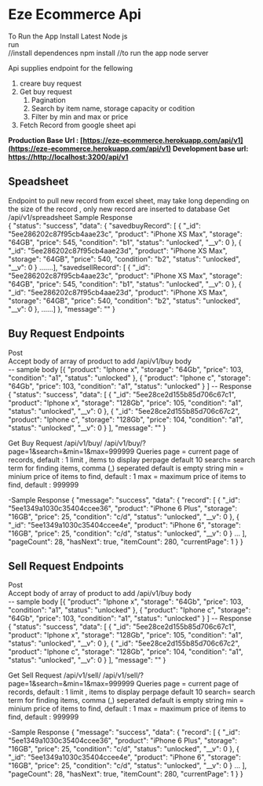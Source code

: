 # Eze Ecommerce Api

To Run the App
Install Latest Node js  
run  
//install dependences
npm install
//to run the app
node server

Api supplies endpoint for the fellowing

1. creare buy request
2. Get buy request
   1. Pagination
   2. Search by item name, storage capacity or codition
   3. Filter by min and max or price
3. Fetch Record from google sheet api

**Production Base Url : [https://eze-ecommerce.herokuapp.com/api/v1](https://eze-ecommerce.herokuapp.com/api/v1)
Development base url: [https://http://localhost:3200/api/v1](https://eze-ecommerce.herokuapp.com/api/v1)**

## **Speadsheet**

Endpoint to pull new record from excel sheet, may take long depending on the size of the record , only new record are inserted to database
Get
/api/v1/spreadsheet
Sample Response  
{
"status": "success",
"data": {
"savedbuyRecord": [ {
"_id": "5ee286202c87f95cb4aae23c",
"product": "iPhone XS Max",
"storage": "64GB",
"price": 545,
"condition": "b1",
"status": "unlocked",
"__v": 0
},
{
"_id": "5ee286202c87f95cb4aae23d",
"product": "iPhone XS Max",
"storage": "64GB",
"price": 540,
"condition": "b2",
"status": "unlocked",
"__v": 0
} .......],
"savedsellRecord": [ {
"_id": "5ee286202c87f95cb4aae23c",
"product": "iPhone XS Max",
"storage": "64GB",
"price": 545,
"condition": "b1",
"status": "unlocked",
"__v": 0
},
{
"_id": "5ee286202c87f95cb4aae23d",
"product": "iPhone XS Max",
"storage": "64GB",
"price": 540,
"condition": "b2",
"status": "unlocked",
"__v": 0
}, ......]
},
"message": ""
}

## **Buy Request Endpoints**

Post  
Accept body of array of product to add
/api/v1/buy
body  
 -- sample body
[{
"product": "Iphone x",
"storage": "64Gb",
"price": 103,
"condition": "a1",
"status": "unlocked"
},
{
"product": "Iphone c",
"storage": "64Gb",
"price": 103,
"condition": "a1",
"status": "unlocked"
}
]
-- Response
{
"status": "success",
"data": [
{
"_id": "5ee28ce2d155b85d706c67c1",
"product": "Iphone x",
"storage": "128Gb",
"price": 105,
"condition": "a1",
"status": "unlocked",
"__v": 0
},
{
"_id": "5ee28ce2d155b85d706c67c2",
"product": "Iphone c",
"storage": "128Gb",
"price": 104,
"condition": "a1",
"status": "unlocked",
"__v": 0
}
],
"message": ""
}

Get Buy Request
/api/v1/buy/
/api/v1/buy/?page=1&search=&min=1&max=999999
Queries
page = current page of records, default : 1
limit , items to display perpage default 10
search= search term for finding items, comma (,) seperated default is empty string
min = minium price of items to find, default : 1
max = maximum price of items to find, default : 999999

-Sample Response
{
"message": "success",
"data": {
"record": [
{
"_id": "5ee1349a1030c35404ccee36",
"product": "iPhone 6 Plus",
"storage": "16GB",
"price": 25,
"condition": "c/d",
"status": "unlocked",
"__v": 0
},
{
"_id": "5ee1349a1030c35404ccee4e",
"product": "iPhone 6",
"storage": "16GB",
"price": 25,
"condition": "c/d",
"status": "unlocked",
"__v": 0
} ...
],
"pageCount": 28,
"hasNext": true,
"itemCount": 280,
"currentPage": 1
}
}

## **Sell Request Endpoints**

Post  
Accept body of array of product to add
/api/v1/buy
body  
 -- sample body
[{
"product": "Iphone x",
"storage": "64Gb",
"price": 103,
"condition": "a1",
"status": "unlocked"
},
{
"product": "Iphone c",
"storage": "64Gb",
"price": 103,
"condition": "a1",
"status": "unlocked"
}
]
-- Response
{
"status": "success",
"data": [
{
"_id": "5ee28ce2d155b85d706c67c1",
"product": "Iphone x",
"storage": "128Gb",
"price": 105,
"condition": "a1",
"status": "unlocked",
"__v": 0
},
{
"_id": "5ee28ce2d155b85d706c67c2",
"product": "Iphone c",
"storage": "128Gb",
"price": 104,
"condition": "a1",
"status": "unlocked",
"__v": 0
}
],
"message": ""
}

Get Sell Request
/api/v1/sell/
/api/v1/sell/?page=1&search=&min=1&max=999999
Queries
page = current page of records, default : 1
limit , items to display perpage default 10
search= search term for finding items, comma (,) seperated default is empty string
min = minium price of items to find, default : 1
max = maximum price of items to find, default : 999999

-Sample Response
{
"message": "success",
"data": {
"record": [
{
"_id": "5ee1349a1030c35404ccee36",
"product": "iPhone 6 Plus",
"storage": "16GB",
"price": 25,
"condition": "c/d",
"status": "unlocked",
"__v": 0
},
{
"_id": "5ee1349a1030c35404ccee4e",
"product": "iPhone 6",
"storage": "16GB",
"price": 25,
"condition": "c/d",
"status": "unlocked",
"__v": 0
} ...
],
"pageCount": 28,
"hasNext": true,
"itemCount": 280,
"currentPage": 1
}
}
